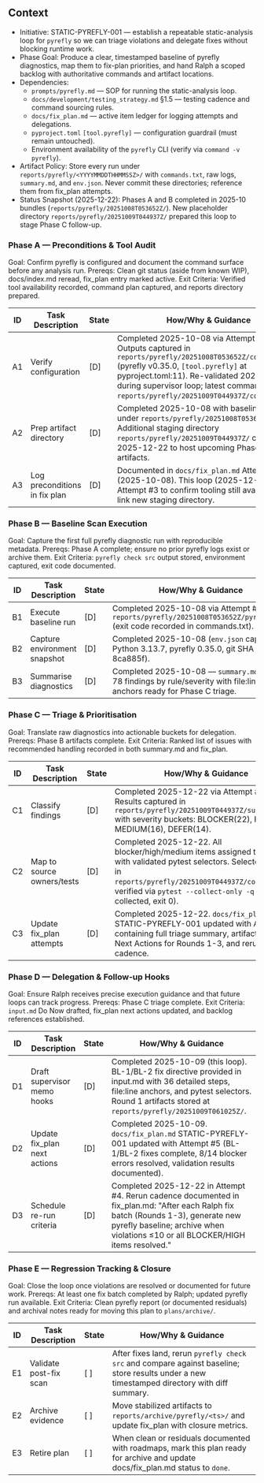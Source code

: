## Context
- Initiative: STATIC-PYREFLY-001 — establish a repeatable static-analysis loop for `pyrefly` so we can triage violations and delegate fixes without blocking runtime work.
- Phase Goal: Produce a clear, timestamped baseline of pyrefly diagnostics, map them to fix-plan priorities, and hand Ralph a scoped backlog with authoritative commands and artifact locations.
- Dependencies: 
  - `prompts/pyrefly.md` — SOP for running the static-analysis loop.
  - `docs/development/testing_strategy.md` §1.5 — testing cadence and command sourcing rules.
  - `docs/fix_plan.md` — active item ledger for logging attempts and delegations.
  - `pyproject.toml` `[tool.pyrefly]` — configuration guardrail (must remain untouched).
  - Environment availability of the `pyrefly` CLI (verify via `command -v pyrefly`).
- Artifact Policy: Store every run under `reports/pyrefly/<YYYYMMDDTHHMMSSZ>/` with `commands.txt`, raw logs, `summary.md`, and `env.json`. Never commit these directories; reference them from fix_plan attempts.
- Status Snapshot (2025-12-22): Phases A and B completed in 2025-10 bundles (`reports/pyrefly/20251008T053652Z/`). New placeholder directory `reports/pyrefly/20251009T044937Z/` prepared this loop to stage Phase C follow-up.

### Phase A — Preconditions & Tool Audit
Goal: Confirm pyrefly is configured and document the command surface before any analysis run.
Prereqs: Clean git status (aside from known WIP), docs/index.md reread, fix_plan entry marked active.
Exit Criteria: Verified tool availability recorded, command plan captured, and reports directory prepared.

| ID | Task Description | State | How/Why & Guidance |
| --- | --- | --- | --- |
| A1 | Verify configuration | [D] | Completed 2025-10-08 via Attempt #1 (ralph). Outputs captured in `reports/pyrefly/20251008T053652Z/commands.txt` (pyrefly v0.35.0, `[tool.pyrefly]` at pyproject.toml:11). Re-validated 2025-12-22 during supervisor loop; latest command noted in `reports/pyrefly/20251009T044937Z/commands.txt`. |
| A2 | Prep artifact directory | [D] | Completed 2025-10-08 with baseline skeleton under `reports/pyrefly/20251008T053652Z/`. Additional staging directory `reports/pyrefly/20251009T044937Z/` created 2025-12-22 to host upcoming Phase C artifacts. |
| A3 | Log preconditions in fix plan | [D] | Documented in `docs/fix_plan.md` Attempt #1 (2025-10-08). This loop (2025-12-22) added Attempt #3 to confirm tooling still available and link new staging directory. |

### Phase B — Baseline Scan Execution
Goal: Capture the first full pyrefly diagnostic run with reproducible metadata.
Prereqs: Phase A complete; ensure no prior pyrefly logs exist or archive them.
Exit Criteria: `pyrefly check src` output stored, environment captured, exit code documented.

| ID | Task Description | State | How/Why & Guidance |
| --- | --- | --- | --- |
| B1 | Execute baseline run | [D] | Completed 2025-10-08 via Attempt #2 — see `reports/pyrefly/20251008T053652Z/pyrefly.log` (exit code recorded in commands.txt). |
| B2 | Capture environment snapshot | [D] | Completed 2025-10-08 (`env.json` capturing Python 3.13.7, pyrefly 0.35.0, git SHA 8ca885f). |
| B3 | Summarise diagnostics | [D] | Completed 2025-10-08 — `summary.md` groups 78 findings by rule/severity with file:line anchors ready for Phase C triage. |

### Phase C — Triage & Prioritisation
Goal: Translate raw diagnostics into actionable buckets for delegation.
Prereqs: Phase B artifacts complete.
Exit Criteria: Ranked list of issues with recommended handling recorded in both summary.md and fix_plan.

| ID | Task Description | State | How/Why & Guidance |
| --- | --- | --- | --- |
| C1 | Classify findings | [D] | Completed 2025-12-22 via Attempt #4 (ralph). Results captured in `reports/pyrefly/20251009T044937Z/summary.md` with severity buckets: BLOCKER(22), HIGH(26), MEDIUM(16), DEFER(14). |
| C2 | Map to source owners/tests | [D] | Completed 2025-12-22. All blocker/high/medium items assigned to ralph with validated pytest selectors. Selectors logged in `reports/pyrefly/20251009T044937Z/commands.txt`; verified via `pytest --collect-only -q` (677 tests collected, exit 0). |
| C3 | Update fix_plan attempts | [D] | Completed 2025-12-22. `docs/fix_plan.md` STATIC-PYREFLY-001 updated with Attempt #4 containing full triage summary, artifact paths, Next Actions for Rounds 1-3, and rerun cadence. |

### Phase D — Delegation & Follow-up Hooks
Goal: Ensure Ralph receives precise execution guidance and that future loops can track progress.
Prereqs: Phase C triage complete.
Exit Criteria: `input.md` Do Now drafted, fix_plan next actions updated, and backlog references established.

| ID | Task Description | State | How/Why & Guidance |
| --- | --- | --- | --- |
| D1 | Draft supervisor memo hooks | [D] | Completed 2025-10-09 (this loop). BL-1/BL-2 fix directive provided in input.md with 36 detailed steps, file:line anchors, and pytest selectors. Round 1 artifacts stored at `reports/pyrefly/20251009T061025Z/`. |
| D2 | Update fix_plan next actions | [D] | Completed 2025-10-09. `docs/fix_plan.md` STATIC-PYREFLY-001 updated with Attempt #5 (BL-1/BL-2 fixes complete, 8/14 blocker errors resolved, validation results documented). |
| D3 | Schedule re-run criteria | [D] | Completed 2025-12-22 in Attempt #4. Rerun cadence documented in fix_plan.md: "After each Ralph fix batch (Rounds 1-3), generate new pyrefly baseline; archive when violations ≤10 or all BLOCKER/HIGH items resolved." |

### Phase E — Regression Tracking & Closure
Goal: Close the loop once violations are resolved or documented for future work.
Prereqs: At least one fix batch completed by Ralph; updated pyrefly run available.
Exit Criteria: Clean pyrefly report (or documented residuals) and archival notes ready for moving this plan to `plans/archive/`.

| ID | Task Description | State | How/Why & Guidance |
| --- | --- | --- | --- |
| E1 | Validate post-fix scan | [ ] | After fixes land, rerun `pyrefly check src` and compare against baseline; store results under a new timestamped directory with diff summary. |
| E2 | Archive evidence | [ ] | Move stabilized artifacts to `reports/archive/pyrefly/<ts>/` and update fix_plan with closure metrics. |
| E3 | Retire plan | [ ] | When clean or residuals documented with roadmaps, mark this plan ready for archive and update docs/fix_plan.md status to `done`. |
